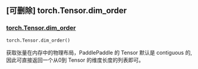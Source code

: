 ## [可删除] torch.Tensor.dim_order

### [torch.Tensor.dim_order](https://pytorch.org/docs/stable/generated/torch.Tensor.dim_order.html?highlight=dim_order#torch.Tensor.dim_order)

```python
torch.Tensor.dim_order()
```

获取张量在内存中的物理布局，PaddlePaddle 的 Tensor 默认是 contiguous 的, 因此可直接返回一个从0到 Tensor 的维度长度的列表即可。
